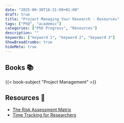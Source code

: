 ```yaml
---
date: "2025-09-30T16:31:09+01:00"
draft: true
title: "Project Managing Your Research - Resources"
tags: ["PhD", "academic"]
categories: ["PhD Progress", "Resources"]
description: ""
keywords: ["keyword 1", "keyword 2", "keyword 3"]
ShowBreadCrumbs: true
hideMeta: true
---
```


## Books 📚

{{< book-subject "Project Management" >}}

## Resources 🧭

- [The Risk Assessment Matrix](../risk-assessment-matrix/)
- [Time Tracking for Researchers](../../../posts/time-tracking-for-researchers/)